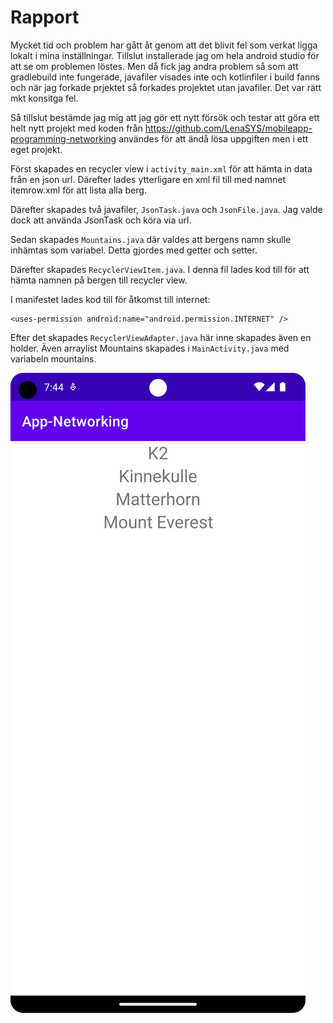 
# Rapport

Mycket tid och problem har gått åt genom att det blivit fel som verkat ligga lokalt i mina 
inställningar. Tillslut installerade jag om hela android studio för att se om problemen löstes.
Men då fick jag andra problem så som att gradlebuild inte fungerade, javafiler visades inte och kotlinfiler
i build fanns och när jag forkade prjektet så forkades projektet utan javafiler. Det var rätt mkt konsitga fel.

Så tillslut bestämde jag mig att jag gör ett nytt försök och testar att göra ett helt nytt projekt
med koden från https://github.com/LenaSYS/mobileapp-programming-networking användes för att ändå lösa 
uppgiften men i ett eget projekt. 

Först skapades en recycler view i `activity_main.xml` för att hämta in data från en json url. 
Därefter lades ytterligare en xml fil till med namnet itemrow.xml för att lista alla berg. 

Därefter skapades två javafiler, `JsonTask.java` och `JsonFile.java`. Jag valde dock att använda 
JsonTask och köra via url. 


Sedan skapades `Mountains.java` där valdes att bergens namn skulle inhämtas som variabel. Detta gjordes
med getter och setter. 

Därefter skapades `RecyclerViewItem.java`. I denna fil lades kod till för att hämta namnen på bergen 
till recycler view. 

I manifestet lades kod till för åtkomst till internet: 
```
<uses-permission android:name="android.permission.INTERNET" />

```

Efter det skapades `RecyclerViewAdapter.java` här inne skapades även en holder. 
Även arraylist Mountains skapades i `MainActivity.java` med variabeln mountains.

![](Screenshot_20230819_194504.png)

